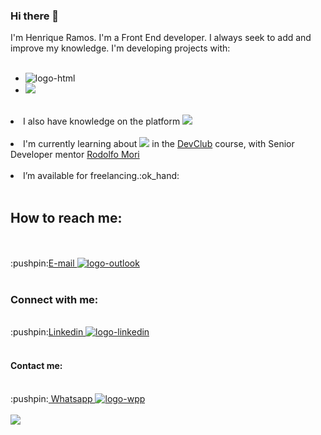 ### Hi there 👋

I'm Henrique Ramos. I'm a Front End developer. I always seek to add and improve my knowledge.
I'm developing projects with:
<br>
<br>
- <img src="https://img.shields.io/badge/HTML5-E34F26?style=for-the-badge&logo=html5&logoColor=white" alt="logo-html"/>
- <img src="https://img.shields.io/badge/CSS3-1572B6?style=for-the-badge&logo=css3&logoColor=white"/>
<br>
<li>I also have knowledge on the platform <img src="https://img.shields.io/badge/GitHub-100000?style=for-the-badge&logo=github&logoColor=white"/>
<br>
<br>
<li>I'm currently learning about <img src="https://img.shields.io/badge/JavaScript-323330?style=for-the-badge&logo=javascript&logoColor=F7DF1E"/> in the <a href="https://plataforma.devclub.com.br/area/vitrine"> DevClub</a> course, with Senior Developer mentor <a href="https://www.linkedin.com/search/results/all/?fetchDeterministicClustersOnly=true&heroEntityKey=urn%3Ali%3Afsd_profile%3AACoAABU7ZzsBxGBxL-bH-0qrrGjmqKnUcqd4Yy8&keywords=rodolfo%20mori&origin=RICH_QUERY_TYPEAHEAD_HISTORY&position=0&searchId=072cc56a-e838-4608-ad9a-1e4c1b2f0e4e&sid=lMa">Rodolfo Mori</a>
<br>
<br>
<li>I’m available for freelancing.:ok_hand:
<br>
<br>
<h2><b>How to reach me: </b></h2>
 <br>
 <br>
 :pushpin:<a href="m_henrique19@hotmail.com">E-mail <img src="https://img.shields.io/badge/Microsoft_Outlook-0078D4?style=for-the-badge&logo=microsoft-outlook&logoColor=white" alt="logo-outlook"></a>
<br>
<br>
 <div>
<h3><b>Connect with me:</b></h3>
<br>
:pushpin:<a href="##">Linkedin <img src="https://img.shields.io/badge/LinkedIn-0077B5?style=for-the-badge&logo=linkedin&logoColor=white" alt="logo-linkedin"></a>  
<br>
<br>
<h4><b>Contact me:</b></h4>
<br>
:pushpin:<a href="https://web.whatsapp.com/send?phone=11971114860"> Whatsapp <img src="https://img.shields.io/badge/WhatsApp-25D366?style=for-the-badge&logo=whatsapp&logoColor=white" alt="logo-wpp"></a> 
<br>
<br>
<img src="https://media4.giphy.com/media/bGgsc5mWoryfgKBx1u/giphy.gif"/>
 </div>


